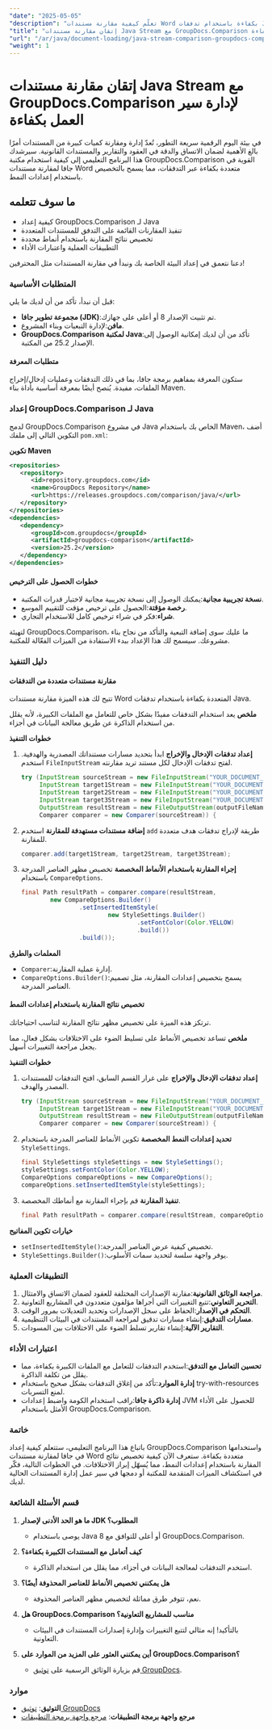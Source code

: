 ```yaml
---
"date": "2025-05-05"
"description": "تعلّم كيفية مقارنة مستندات Word بكفاءة باستخدام تدفقات Java باستخدام مكتبة GroupDocs.Comparison الفعّالة. أتقن المقارنات القائمة على التدفقات وخصّص الأنماط."
"title": "إتقان مقارنة مستندات Java Stream مع GroupDocs.Comparison لإدارة سير العمل بكفاءة"
"url": "/ar/java/document-loading/java-stream-comparison-groupdocs-comparison/"
"weight": 1
---
```


# إتقان مقارنة مستندات Java Stream مع GroupDocs.Comparison لإدارة سير العمل بكفاءة

في بيئة اليوم الرقمية سريعة التطور، تُعدّ إدارة ومقارنة كميات كبيرة من المستندات أمرًا بالغ الأهمية لضمان الاتساق والدقة في العقود والتقارير والمستندات القانونية. سيرشدك هذا البرنامج التعليمي إلى كيفية استخدام مكتبة GroupDocs.Comparison القوية في جافا لمقارنة مستندات Word متعددة بكفاءة عبر التدفقات، مما يسمح بالتخصيص باستخدام إعدادات النمط.

## ما سوف تتعلمه
- كيفية إعداد GroupDocs.Comparison لـ Java
- تنفيذ المقارنات القائمة على التدفق للمستندات المتعددة
- تخصيص نتائج المقارنة باستخدام أنماط محددة
- التطبيقات العملية واعتبارات الأداء

دعنا نتعمق في إعداد البيئة الخاصة بك ونبدأ في مقارنة المستندات مثل المحترفين!

### المتطلبات الأساسية
قبل أن نبدأ، تأكد من أن لديك ما يلي:
- **مجموعة تطوير جافا (JDK)**:تم تثبيت الإصدار 8 أو أعلى على جهازك.
- **مافن**:لإدارة التبعيات وبناء المشروع.
- **GroupDocs.Comparison لمكتبة Java**:تأكد من أن لديك إمكانية الوصول إلى الإصدار 25.2 من المكتبة.

#### متطلبات المعرفة
ستكون المعرفة بمفاهيم برمجة جافا، بما في ذلك التدفقات وعمليات إدخال/إخراج الملفات، مفيدة. يُنصح أيضًا بمعرفة أساسية بأداة بناء Maven.

### إعداد GroupDocs.Comparison لـ Java
لدمج GroupDocs.Comparison في مشروع Java الخاص بك باستخدام Maven، أضف التكوين التالي إلى ملفك `pom.xml`:

**تكوين Maven**
```xml
<repositories>
   <repository>
      <id>repository.groupdocs.com</id>
      <name>GroupDocs Repository</name>
      <url>https://releases.groupdocs.com/comparison/java/</url>
   </repository>
</repositories>
<dependencies>
   <dependency>
      <groupId>com.groupdocs</groupId>
      <artifactId>groupdocs-comparison</artifactId>
      <version>25.2</version>
   </dependency>
</dependencies>
```

#### خطوات الحصول على الترخيص
- **نسخة تجريبية مجانية**:يمكنك الوصول إلى نسخة تجريبية مجانية لاختبار قدرات المكتبة.
- **رخصة مؤقتة**:الحصول على ترخيص مؤقت للتقييم الموسع.
- **شراء**:فكر في شراء ترخيص كامل للاستخدام التجاري.

لتهيئة GroupDocs.Comparison، ما عليك سوى إضافة التبعية والتأكد من نجاح بناء مشروعك. سيسمح لك هذا الإعداد ببدء الاستفادة من الميزات الفعّالة للمكتبة.

### دليل التنفيذ
#### مقارنة مستندات متعددة من التدفقات
تتيح لك هذه الميزة مقارنة مستندات Word المتعددة بكفاءة باستخدام تدفقات Java.

**ملخص**
يعد استخدام التدفقات مفيدًا بشكل خاص للتعامل مع الملفات الكبيرة، لأنه يقلل من استخدام الذاكرة عن طريق معالجة البيانات في أجزاء.

**خطوات التنفيذ**
1. **إعداد تدفقات الإدخال والإخراج**
   ابدأ بتحديد مسارات مستنداتك المصدرية والهدفية. استخدم `FileInputStream` لفتح تدفقات الإدخال لكل مستند تريد مقارنته.
   ```java
   try (InputStream sourceStream = new FileInputStream("YOUR_DOCUMENT_DIRECTORY/SOURCE_WORD");
        InputStream target1Stream = new FileInputStream("YOUR_DOCUMENT_DIRECTORY/TARGET1_WORD");
        InputStream target2Stream = new FileInputStream("YOUR_DOCUMENT_DIRECTORY/TARGET2_WORD");
        InputStream target3Stream = new FileInputStream("YOUR_DOCUMENT_DIRECTORY/TARGET3_WORD");
        OutputStream resultStream = new FileOutputStream(outputFileName);
        Comparer comparer = new Comparer(sourceStream)) {
   ```

2. **إضافة مستندات مستهدفة للمقارنة**
   استخدم `add` طريقة لإدراج تدفقات هدف متعددة للمقارنة.
   ```java
   comparer.add(target1Stream, target2Stream, target3Stream);
   ```

3. **إجراء المقارنة باستخدام الأنماط المخصصة**
   تخصيص مظهر العناصر المدرجة باستخدام `CompareOptions`.
   ```java
   final Path resultPath = comparer.compare(resultStream,
           new CompareOptions.Builder()
                   .setInsertedItemStyle(
                           new StyleSettings.Builder()
                                   .setFontColor(Color.YELLOW)
                                   .build())
                   .build());
   ```

**المعلمات والطرق**
- `Comparer`:إدارة عملية المقارنة.
- `CompareOptions.Builder()`:يسمح بتخصيص إعدادات المقارنة، مثل تصميم العناصر المدرجة.

#### تخصيص نتائج المقارنة باستخدام إعدادات النمط
ترتكز هذه الميزة على تخصيص مظهر نتائج المقارنة لتناسب احتياجاتك.

**ملخص**
تساعد تخصيص الأنماط على تسليط الضوء على الاختلافات بشكل فعال، مما يجعل مراجعة التغييرات أسهل.

**خطوات التنفيذ**
1. **إعداد تدفقات الإدخال والإخراج**
   على غرار القسم السابق، افتح التدفقات للمستندات المصدر والهدف.
   ```java
   try (InputStream sourceStream = new FileInputStream("YOUR_DOCUMENT_DIRECTORY/SOURCE_WORD");
        InputStream target1Stream = new FileInputStream("YOUR_DOCUMENT_DIRECTORY/TARGET_WORD");
        OutputStream resultStream = new FileOutputStream(outputFileName);
        Comparer comparer = new Comparer(sourceStream)) {
   ```

2. **تحديد إعدادات النمط المخصصة**
   تكوين الأنماط للعناصر المدرجة باستخدام `StyleSettings`.
   ```java
   final StyleSettings styleSettings = new StyleSettings();
   styleSettings.setFontColor(Color.YELLOW);
   CompareOptions compareOptions = new CompareOptions();
   compareOptions.setInsertedItemStyle(styleSettings);
   ```

3. **تنفيذ المقارنة**
   قم بإجراء المقارنة مع أنماطك المخصصة.
   ```java
   final Path resultPath = comparer.compare(resultStream, compareOptions);
   ```

**خيارات تكوين المفاتيح**
- `setInsertedItemStyle()`:تخصيص كيفية عرض العناصر المدرجة.
- `StyleSettings.Builder()`:يوفر واجهة سلسة لتحديد سمات الأسلوب.

### التطبيقات العملية
1. **مراجعة الوثائق القانونية**:مقارنة الإصدارات المختلفة للعقود لضمان الاتساق والامتثال.
2. **التحرير التعاوني**:تتبع التغييرات التي أجراها مؤلفون متعددون في المشاريع التعاونية.
3. **التحكم في الإصدار**:الحفاظ على سجل الإصدارات وتحديد التعديلات بمرور الوقت.
4. **مسارات التدقيق**:إنشاء مسارات تدقيق لمراجعة المستندات في البيئات التنظيمية.
5. **التقارير الآلية**:إنشاء تقارير تسلط الضوء على الاختلافات بين المسودات.

### اعتبارات الأداء
- **تحسين التعامل مع التدفق**:استخدم التدفقات للتعامل مع الملفات الكبيرة بكفاءة، مما يقلل من تكلفة الذاكرة.
- **إدارة الموارد**:تأكد من إغلاق التدفقات بشكل صحيح باستخدام try-with-resources لمنع التسربات.
- **إدارة ذاكرة جافا**:راقب استخدام الكومة واضبط إعدادات JVM للحصول على الأداء الأمثل باستخدام GroupDocs.Comparison.

### خاتمة
باتباع هذا البرنامج التعليمي، ستتعلم كيفية إعداد GroupDocs.Comparison واستخدامها في جافا لمقارنة مستندات Word متعددة بكفاءة. ستعرف الآن كيفية تخصيص نتائج المقارنة باستخدام إعدادات النمط، مما يُسهّل إبراز الاختلافات. في الخطوات التالية، فكّر في استكشاف الميزات المتقدمة للمكتبة أو دمجها في سير عمل إدارة المستندات الحالية لديك.

### قسم الأسئلة الشائعة
1. **ما هو الحد الأدنى لإصدار JDK المطلوب؟**
   - يوصى باستخدام Java 8 أو أعلى للتوافق مع GroupDocs.Comparison.

2. **كيف أتعامل مع المستندات الكبيرة بكفاءة؟**
   - استخدم التدفقات لمعالجة البيانات في أجزاء، مما يقلل من استخدام الذاكرة.

3. **هل يمكنني تخصيص الأنماط للعناصر المحذوفة أيضًا؟**
   - نعم، تتوفر طرق مماثلة لتخصيص مظهر العناصر المحذوفة.

4. **هل GroupDocs.Comparison مناسب للمشاريع التعاونية؟**
   - بالتأكيد! إنه مثالي لتتبع التغييرات وإدارة إصدارات المستندات في البيئات التعاونية.

5. **أين يمكنني العثور على المزيد من الموارد على GroupDocs.Comparison؟**
   - قم بزيارة الوثائق الرسمية على [توثيق GroupDocs](https://docs.groupdocs.com/comparison/java/).

### موارد
- **التوثيق**: [توثيق GroupDocs](https://docs.groupdocs.com/comparison/java/)
- **مرجع واجهة برمجة التطبيقات**: [مرجع واجهة برمجة التطبيقات](https://www.groupdocs.com/content/reports/documentation/api-reference/groupdocs-comparison-for-java-api)
